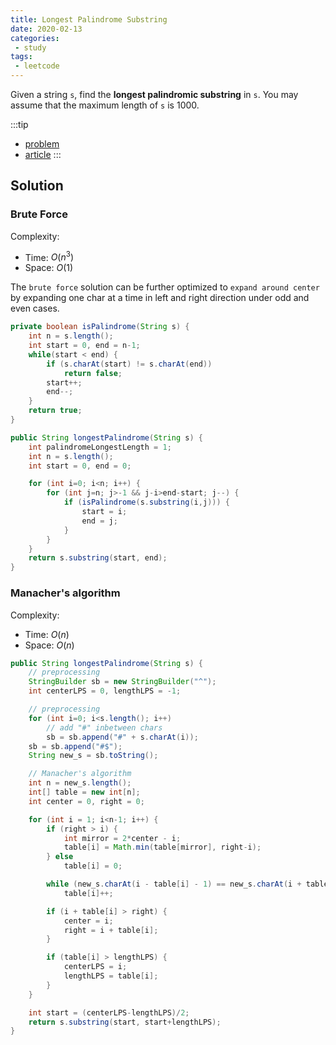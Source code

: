 ```yaml
---
title: Longest Palindrome Substring
date: 2020-02-13
categories:
 - study
tags:
 - leetcode
---
```


Given a string `s`, find the **longest palindromic substring** in `s`. You may assume that the maximum length of `s` is 1000.

:::tip

- [problem](https://leetcode.com/problems/longest-palindromic-substring/)
- [article](https://leetcode.com/articles/longest-palindromic-substring/)
:::

<!-- more -->

## Solution

### Brute Force

Complexity:

- Time: $O(n^3)$
- Space: $O(1)$

The `brute force` solution can be further optimized to `expand around center` by expanding one char at a time in left and right direction under odd and even cases.

```java
private boolean isPalindrome(String s) {
    int n = s.length();
    int start = 0, end = n-1;
    while(start < end) {
        if (s.charAt(start) != s.charAt(end))
            return false;
        start++;
        end--;
    }
    return true;
}

public String longestPalindrome(String s) {
    int palindromeLongestLength = 1;
    int n = s.length();
    int start = 0, end = 0;

    for (int i=0; i<n; i++) {
        for (int j=n; j>-1 && j-i>end-start; j--) {
            if (isPalindrome(s.substring(i,j))) {
                start = i;
                end = j;
            }
        }
    }
    return s.substring(start, end);
}
```

### Manacher's algorithm

Complexity:

- Time: $O(n)$
- Space: $O(n)$

```java
public String longestPalindrome(String s) {
    // preprocessing
    StringBuilder sb = new StringBuilder("^");
    int centerLPS = 0, lengthLPS = -1;

    // preprocessing
    for (int i=0; i<s.length(); i++)
        // add "#" inbetween chars
        sb = sb.append("#" + s.charAt(i));
    sb = sb.append("#$");
    String new_s = sb.toString();

    // Manacher's algorithm
    int n = new_s.length();
    int[] table = new int[n];
    int center = 0, right = 0;

    for (int i = 1; i<n-1; i++) {
        if (right > i) {
            int mirror = 2*center - i;
            table[i] = Math.min(table[mirror], right-i);
        } else
            table[i] = 0;

        while (new_s.charAt(i - table[i] - 1) == new_s.charAt(i + table[i] + 1))
            table[i]++;

        if (i + table[i] > right) {
            center = i;
            right = i + table[i];
        }

        if (table[i] > lengthLPS) {
            centerLPS = i;
            lengthLPS = table[i];
        }
    }

    int start = (centerLPS-lengthLPS)/2;
    return s.substring(start, start+lengthLPS);
}
```
